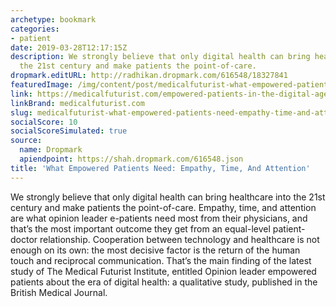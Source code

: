 ```yaml
---
archetype: bookmark
categories:
- patient
date: 2019-03-28T12:17:15Z
description: We strongly believe that only digital health can bring healthcare into
  the 21st century and make patients the point-of-care.
dropmark.editURL: http://radhikan.dropmark.com/616548/18327841
featuredImage: /img/content/post/medicalfuturist-what-empowered-patients-need-empathy-time-and-attention.png
link: https://medicalfuturist.com/empowered-patients-in-the-digital-age
linkBrand: medicalfuturist.com
slug: medicalfuturist-what-empowered-patients-need-empathy-time-and-attention
socialScore: 10
socialScoreSimulated: true
source:
  name: Dropmark
  apiendpoint: https://shah.dropmark.com/616548.json
title: 'What Empowered Patients Need: Empathy, Time, And Attention'
---
```

We strongly believe that only digital health can bring healthcare into the 21st century and make patients the point-of-care. Empathy, time, and attention are what opinion leader e-patients need most from their physicians, and that’s the most important outcome they get from an equal-level patient-doctor relationship. Cooperation between technology and healthcare is not enough on its own: the most decisive factor is the return of the human touch and reciprocal communication. That’s the main finding of the latest study of The Medical Futurist Institute, entitled Opinion leader empowered patients about the era of digital health: a qualitative study, published in the British Medical Journal.

